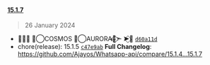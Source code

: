 
#### [15.1.7](https://github.com/Ajayos/Whatsapp-api/compare/v15.1.5...15.1.7)

> 26 January 2024

- ➤⃟🍒 ✮⃝COSMOS ✮⃝AURORA🎀⃟⃪➣ ➤⃟🍒 [`d60a11d`](https://github.com/Ajayos/Whatsapp-api/commit/d60a11d90ac519aa68f3d2f138cc3849dc83a7a3)
- chore(release): 15.1.5 [`c47e9ab`](https://github.com/Ajayos/Whatsapp-api/commit/c47e9ab8cedb4185f7bb33c80538f6623343b656)
**Full Changelog**: https://github.com/Ajayos/Whatsapp-api/compare/15.1.4...15.1.7
